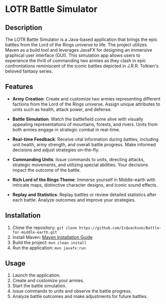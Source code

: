# LOTR Battle Simulator

## Description

The LOTR Battle Simulator is a Java-based application that brings the epic battles from the Lord of the Rings universe to life. The project utilizes Maven as a build tool and leverages JavaFX for designing an immersive graphical user interface (GUI). This simulation app allows users to experience the thrill of commanding two armies as they clash in epic confrontations reminiscent of the iconic battles depicted in J.R.R. Tolkien's beloved fantasy series.

## Features

- **Army Creation**: Create and customize two armies representing different factions from the Lord of the Rings universe. Assign unique attributes to units such as health, attack power, and defense.

- **Battle Simulation**: Watch the battlefield come alive with visually appealing representations of mountains, forests, and rivers. Units from both armies engage in strategic combat in real-time.

- **Real-time Feedback**: Receive vital information during battles, including unit health, army strength, and overall battle progress. Make informed decisions and adjust strategies on-the-fly.

- **Commanding Units**: Issue commands to units, directing attacks, strategic movements, and utilizing special abilities. Your decisions impact the outcome of the battle.

- **Rich Lord of the Rings Theme**: Immerse yourself in Middle-earth with intricate maps, distinctive character designs, and iconic sound effects.

- **Replay and Statistics**: Replay battles or review detailed statistics after each battle. Analyze outcomes and improve your strategies.

## Installation

1. Clone the repository: `git clone https://github.com/IcQuackson/Battle-for-middle-earth.git`
2. Install Maven: [Maven Installation Guide](https://maven.apache.org/install.html)
3. Build the project: `mvn clean install`
4. Run the application: `mvn javafx:run`

## Usage

1. Launch the application.
2. Create and customize your armies.
3. Start the battle simulation.
4. Issue commands to units and observe the battle progress.
5. Analyze battle outcomes and make adjustments for future battles.
